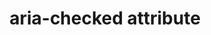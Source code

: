 ---
{
  "title": "aria-checked attribute",
  "description": "Indicates the current \"checked\" state of checkboxes, radio buttons, and other widgets. See related aria-pressed and aria-selected.",
  "category": "aria",
  "keywords": "aria-checked attribute",
  "last_test_date": "2019-01-06",
  "test_results_url": "https://a11ysupport.io/tech/aria/aria-checked_attribute",
  "test_url": "https://a11ysupport.io/tech/aria/aria-checked_attribute",
  "stats": {
    "dragon_win": {
      "chrome": {
        "76": "y"
      }
    },
    "jaws": {
      "chrome": {
        "74": "y"
      },
      "ie": {
        "11.134": "y"
      },
      "firefox": {
        "66": "y"
      }
    },
    "narrator": {
      "edge": {
        "44.17763.1.0": "y"
      }
    },
    "nvda": {
      "chrome": {
        "74": "y"
      },
      "firefox": {
        "67": "y"
      }
    },
    "va_and": {
      "and_chr": {
        "77": "y"
      }
    },
    "vc_macos": {
      "safari": {
        "13.0.2": "y"
      }
    },
    "vo_ios": {
      "ios_saf": {
        "12.3": "y"
      }
    },
    "vo_macos": {
      "safari": {
        "12.1.1": "y"
      }
    },
    "talkback": {
      "and_chr": {
        "75": "y"
      }
    },
    "orca": {
      "firefox": {
        "69": "y"
      }
    },
    "vc_ios": {
      "ios_saf": {
        "13.0": "y"
      }
    },
    "wsr": {
      "edge": {
        "44": "y"
      },
      "chrome": {
        "77": "y"
      }
    }
  },
  "links": {
    "ARIA spec for aria-checked": "https://www.w3.org/TR/wai-aria-1.1/#aria-checked"
  }
}
---